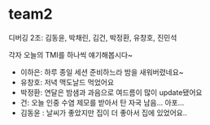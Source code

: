 # team2
디버깅 2조: 김동윤, 박채린, 김건, 박정환, 유창호, 진민석

각자 오늘의 TMI를 하나씩 얘기해봅시다~

- 이하은: 하루 종일 세션 준비하느라 밤을 새워버렸네요~
- 유창호: 저녁 맥도날드 먹었어요
- 박정환: 연달은 밤샘과 과음으로 여드름이 많이 update됐어요 
- 건: 오늘 인중 수염 제모를 받아서 탄 자국 남음... 아포...
- 김동윤 : 날씨가 좋았지만 집이 더 좋아서 집에 있었어요..

